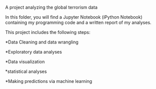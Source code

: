 A project analyzing the global terrorism data

In this folder, you will find a Jupyter Notebook (iPython Notebook) containing my programming code and a written report of my analyses.

This project includes the following steps:

*Data Cleaning and data wrangling

*Exploratory data analyses

*Data visualization

*statistical analyses

*Making predictions via machine learning
